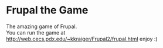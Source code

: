 # Frupal the Game
The amazing game of Frupal. <br>
You can run the game at http://web.cecs.pdx.edu/~kkraiger/Frupal2/frupal.html enjoy :)
